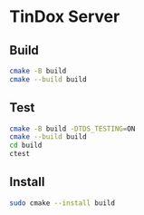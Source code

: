# TinDox Server

## Build

```bash
cmake -B build
cmake --build build
```

## Test

```bash
cmake -B build -DTDS_TESTING=ON
cmake --build build
cd build
ctest
```

## Install

```bash
sudo cmake --install build
```
